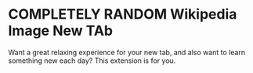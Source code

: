 # COMPLETELY RANDOM Wikipedia Image New TAb

Want a great relaxing experience for your new tab, and also want to learn something new each day? This extension is for you.
